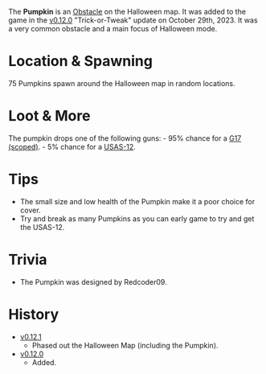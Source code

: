 <Event />

The **Pumpkin** is an [Obstacle](/obstacles) on the Halloween map. It was added to the game in the [v0.12.0](https://github.com/HasangerGames/suroi/releases/tag/v0.12.0) "Trick-or-Tweak" update on October 29th, 2023. It was a very common obstacle and a main focus of Halloween mode.

# Location & Spawning

75 Pumpkins spawn around the Halloween map in random locations.

# Loot & More

The pumpkin drops one of the following guns: - 95% chance for a [G17 (scoped)](/weapons/guns/s_g17). - 5% chance for a [USAS-12](/weapons/guns/usas12).

# Tips

- The small size and low health of the Pumpkin make it a poor choice for cover.
- Try and break as many Pumpkins as you can early game to try and get the USAS-12.

# Trivia

- The Pumpkin was designed by Redcoder09.

# History

- [v0.12.1](https://github.com/HasangerGames/suroi/releases/tag/v0.12.1)
  - Phased out the Halloween Map (including the Pumpkin).
- [v0.12.0](https://github.com/HasangerGames/suroi/releases/tag/v0.12.0)
  - Added.
